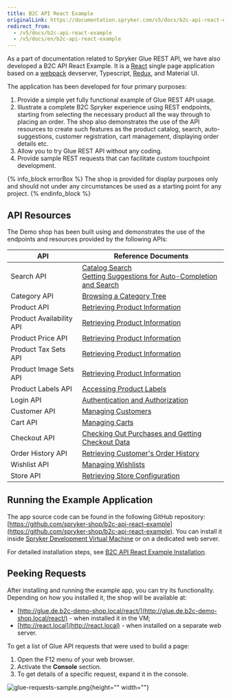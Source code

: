 ```yaml
---
title: B2C API React Example
originalLink: https://documentation.spryker.com/v5/docs/b2c-api-react-example
redirect_from:
  - /v5/docs/b2c-api-react-example
  - /v5/docs/en/b2c-api-react-example
---
```


As a part of documentation related to Spryker Glue REST API, we have also developed a B2C API React Example. It is a [React](https://reactjs.org/) single page application based on a [webpack](https://webpack.js.org/) devserver, Typescript, [Redux](https://redux.js.org/), and Material UI.

The application has been developed for four primary purposes:

1. Provide a simple yet fully functional example of Glue REST API usage.
2. Illustrate a complete B2C Spryker experience using REST endpoints, starting from selecting the necessary product all the way through to placing an order. The shop also demonstrates the use of the API resources to create such features as the product catalog, search, auto-suggestions, customer registration, cart management, displaying order details etc.
3. Allow you to try Glue REST API without any coding.
4. Provide sample REST requests that can facilitate custom touchpoint development.

{% info_block errorBox %}
The shop is provided for display purposes only and should not under any circumstances be used as a starting point for any project.
{% endinfo_block %}

## API Resources
The Demo shop has been built using and demonstrates the use of the endpoints and resources provided by the following APIs:


| API | Reference Documents |
| --- | --- |
| Search API | [Catalog Search](/docs/scos/dev/glue-api-guides/202005.0/catalog-search)<br>[Getting Suggestions for Auto-Completion and Search](/docs/scos/dev/glue-api-guides/202005.0/retrieving-sugg) |
| Category API | [Browsing a Category Tree](/docs/scos/dev/glue-api-guides/202005.0/retrieving-cate) |
| Product API | [Retrieving Product Information](/docs/scos/dev/glue-api-guides/202005.0/managing-products/retrieving-prod) |
| Product Availability API | [Retrieving Product Information](/docs/scos/dev/glue-api-guides/202005.0/managing-products/retrieving-prod) |
| Product Price API | [Retrieving Product Information](/docs/scos/dev/glue-api-guides/202005.0/managing-products/retrieving-prod) |
| Product Tax Sets API | [Retrieving Product Information](/docs/scos/dev/glue-api-guides/202005.0/managing-products/retrieving-prod) |
| Product Image Sets API | [Retrieving Product Information](/docs/scos/dev/glue-api-guides/202005.0/managing-products/retrieving-prod) |
| Product Labels API | [Accessing Product Labels](/docs/scos/dev/glue-api-guides/202005.0/managing-products/retrieving-prod) |
| Login API | [Authentication and Authorization](https://documentation.spryker.com/docs/authentication-and-authorization) |
| Customer API | [Managing Customers](/docs/scos/dev/glue-api-guides/202005.0/managing-custom) |
| Cart API | [Managing Carts](/docs/scos/dev/glue-api-guides/202005.0/managing-carts/managing-carts) |
| Checkout API | [Checking Out Purchases and Getting Checkout Data](/docs/scos/dev/glue-api-guides/202005.0/checking-out-pu) |
| Order History API | [Retrieving Customer's Order History](/docs/scos/dev/glue-api-guides/202005.0/retrieving-cust) |
| Wishlist API | [Managing Wishlists](/docs/scos/dev/glue-api-guides/202005.0/managing-wishli) |
| Store API | [Retrieving Store Configuration](/docs/scos/dev/glue-api-guides/202005.0/retrieving-stor) |

## Running the Example Application
The app source code can be found in the following GitHub repository: [https://github.com/spryker-shop/b2c-api-react-example](https://github.com/spryker-shop/b2c-api-react-example). You can install it inside [Spryker Development Virtual Machine](/docs/scos/dev/features/202005.0/sdk/devvm) or on a dedicated web server.

For detailed installation steps, see [B2C API React Example Installation](/docs/scos/dev/tutorials/202005.0/advanced/glue-api/b2c-api-react-example/b2c-api-react-e).

## Peeking Requests
After installing and running the example app, you can try its functionality. Depending on how you installed it, the shop will be available at:

* [http://glue.de.b2c-demo-shop.local/react/](http://glue.de.b2c-demo-shop.local/react/) - when installed it in the VM;
* [http://react.local](http://react.local) - when installed on a separate web server.

To get a list of Glue API requests that were used to build a page:

1. Open the F12 menu of your web browser.
2. Activate the **Console** section.
3. To get details of a specific request, expand it in the console.

![glue-requests-sample.png](https://spryker.s3.eu-central-1.amazonaws.com/docs/Glue+API/B2C+API+React+Example/glue-requests-sample.png){height="" width=""}
